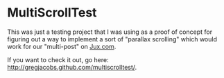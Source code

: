 # MultiScrollTest

This was just a testing project that I was using as a proof of concept for figuring out a way to implement a sort of "parallax scrolling" which would work for our "multi-post" on <a href="http://jux.com" target="_blank">Jux.com</a>.

If you want to check it out, go here: <a href="http://gregjacobs.github.com/multiscrolltest/">http://gregjacobs.github.com/multiscrolltest/</a>.